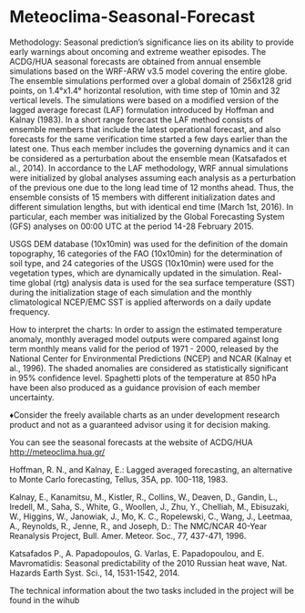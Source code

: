 # Meteoclima-Seasonal-Forecast
Methodology: Seasonal prediction’s significance lies on its ability to provide early warnings about oncoming and extreme weather episodes. The ACDG/HUA seasonal forecasts are obtained from annual ensemble simulations based on the WRF-ARW v3.5 model covering the entire globe. The ensemble simulations performed over a global domain of 256x128 grid points, on 1.4°x1.4° horizontal resolution, with time step of 10min and 32 vertical levels. The simulations were based on a modified version of the lagged average forecast (LAF) formulation introduced by Hoffman and Kalnay (1983). In a short range forecast the LAF method consists of ensemble members that include the latest operational forecast, and also forecasts for the same verification time started a few days earlier than the latest one. Thus each member includes the governing dynamics and it can be considered as a perturbation about the ensemble mean (Katsafados et al., 2014). In accordance to the LAF methodology, WRF annual simulations were initialized by global analyses assuming each analysis as a perturbation of the previous one due to the long lead time of 12 months ahead. Thus, the ensemble consists of 15 members with different initialization dates and different simulation lengths, but with identical end time (March 1st, 2016). In particular, each member was initialized by the Global Forecasting System (GFS) analyses on 00:00 UTC at the period 14-28 February 2015.

USGS DEM database (10x10min) was used for the definition of the domain topography, 16 categories of the FAO (10x10min) for the determination of soil type, and 24 categories of the USGS (10x10min) were used for the vegetation types, which are dynamically updated in the simulation. Real-time global (rtg) analysis data is used for the sea surface temperature (SST) during the initialization stage of each simulation and the monthly climatological NCEP/EMC SST is applied afterwords on a daily update frequency.

How to interpret the charts: In order to assign the estimated temperature anomaly, monthly averaged model outputs were compared against long term monthly means valid for the period of 1971 - 2000, released by the National Center for Environmental Predictions (NCEP) and NCAR (Kalnay et al., 1996). The shaded anomalies are considered as statistically significant in 95% confidence level. Spaghetti plots of the temperature at 850 hPa have been also produced as a guidance provision of each member uncertainty.

♦Consider the freely available charts as an under development research product and not as a guaranteed advisor using it for decision making.

 You can see the seasonal forecasts at the website of ACDG/HUA http://meteoclima.hua.gr/

Hoffman, R. N., and Kalnay, E.: Lagged averaged forecasting, an alternative to Monte Carlo forecasting, Tellus, 35A, pp. 100-118, 1983.

Kalnay, E., Kanamitsu, M., Kistler, R., Collins, W., Deaven, D., Gandin, L.,  Iredell, M., Saha, S., White, G., Woollen, J., Zhu, Y., Chelliah, M., Ebisuzaki, W., Higgins, W., Janowiak, J., Mo, K. C., Ropelewski, C., Wang, J., Leetmaa, A., Reynolds, R., Jenne, R., and Joseph, D.: The NMC/NCAR 40-Year Reanalysis Project, Bull. Amer. Meteor. Soc., 77, 437-471, 1996.

Katsafados P., A. Papadopoulos, G. Varlas, E. Papadopoulou, and E. Mavromatidis: Seasonal predictability of the 2010 Russian heat wave, Nat. Hazards Earth Syst. Sci., 14, 1531-1542, 2014.

The technical information about the two tasks included in the project will be found in the wihub
